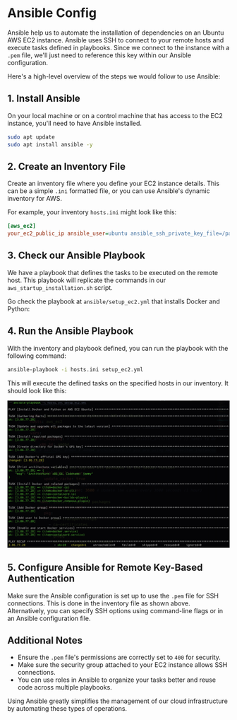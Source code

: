 # Ansible Config

Ansible help us to automate the installation of dependencies on an Ubuntu AWS EC2 instance. Ansible uses SSH to connect to your remote hosts and execute tasks defined in playbooks. Since we connect to the instance with a `.pem` file, we'll just need to reference this key within our Ansible configuration.

Here's a high-level overview of the steps we would follow to use Ansible:

## 1. Install Ansible

On your local machine or on a control machine that has access to the EC2 instance, you'll need to have Ansible installed.

```sh
sudo apt update
sudo apt install ansible -y
```

## 2. Create an Inventory File

Create an inventory file where you define your EC2 instance details. This can be a simple `.ini` formatted file, or you can use Ansible's dynamic inventory for AWS.

For example, your inventory `hosts.ini` might look like this:

```ini
[aws_ec2]
your_ec2_public_ip ansible_user=ubuntu ansible_ssh_private_key_file=/path/to/your-key.pem
```

## 3. Check our Ansible Playbook

We have a playbook that defines the tasks to be executed on the remote host. This playbook will replicate the commands in our `aws_startup_installation.sh` script.

Go check the playbook at `ansible/setup_ec2.yml` that installs Docker and Python:

## 4. Run the Ansible Playbook

With the inventory and playbook defined, you can run the playbook with the following command:

```sh
ansible-playbook -i hosts.ini setup_ec2.yml
```

This will execute the defined tasks on the specified hosts in our inventory. It should look like this:

![Ansible Logs](./AnsibleLogs.png)

## 5. Configure Ansible for Remote Key-Based Authentication

Make sure the Ansible configuration is set up to use the `.pem` file for SSH connections. This is done in the inventory file as shown above. Alternatively, you can specify SSH options using command-line flags or in an Ansible configuration file.

## Additional Notes

- Ensure the `.pem` file's permissions are correctly set to `400` for security.
- Make sure the security group attached to your EC2 instance allows SSH connections.
- You can use roles in Ansible to organize your tasks better and reuse code across multiple playbooks.

Using Ansible greatly simplifies the management of our cloud infrastructure by automating these types of operations.
